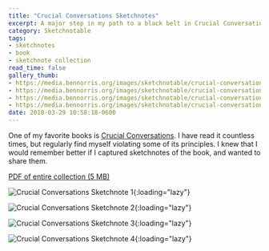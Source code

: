 ```yaml
---
title: "Crucial Conversations Sketchnotes"
excerpt: A major step in my path to a black belt in Crucial Conversations
category: Sketchnotable
tags:
- sketchnotes
- book
- sketchnote collection
read_time: false
gallery_thumb:
- https://media.bennorris.org/images/sketchnotable/crucial-conversations/crucial-conversations-sketchnote-1.jpg
- https://media.bennorris.org/images/sketchnotable/crucial-conversations/crucial-conversations-sketchnote-2.jpg
- https://media.bennorris.org/images/sketchnotable/crucial-conversations/crucial-conversations-sketchnote-3.jpg
- https://media.bennorris.org/images/sketchnotable/crucial-conversations/crucial-conversations-sketchnote-4.jpg
date: 2018-03-29 10:58:18-0600
---
```


One of my favorite books is [Crucial Conversations](https://amzn.to/2E4AOAg). I have read it countless times, but regularly find myself violating some of its principles. I knew that I would remember better if I captured sketchnotes of the book, and wanted to share them.

[PDF of entire collection (5 MB)](https://media.bennorris.org/images/sketchnotable/crucial-conversations/crucial-conversations-sketchnotes.pdf)

![Crucial Conversations Sketchnote 1](https://media.bennorris.org/images/sketchnotable/crucial-conversations/crucial-conversations-sketchnote-1.jpg){:loading="lazy"}

![Crucial Conversations Sketchnote 2](https://media.bennorris.org/images/sketchnotable/crucial-conversations/crucial-conversations-sketchnote-2.jpg){:loading="lazy"}

![Crucial Conversations Sketchnote 3](https://media.bennorris.org/images/sketchnotable/crucial-conversations/crucial-conversations-sketchnote-3.jpg){:loading="lazy"}

![Crucial Conversations Sketchnote 4](https://media.bennorris.org/images/sketchnotable/crucial-conversations/crucial-conversations-sketchnote-4.jpg){:loading="lazy"}
